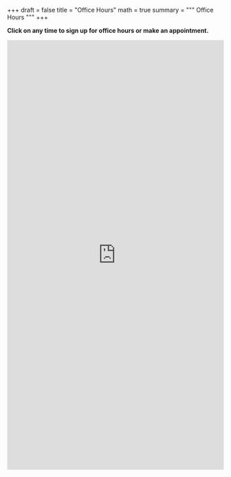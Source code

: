 +++
draft = false
title = "Office Hours"
math = true
summary = """
Office Hours
"""
+++


**Click on any time to  sign up for office hours or make an appointment.**

<iframe src="https://garciarios.youcanbook.me/?noframe=true&skipHeaderFooter=true" id="ycbmiframegarciarios" style="width:100%;height:1000px;border:0px;background-color:transparent;" frameborder="0" allowtransparency="true"></iframe><script>window.addEventListener && window.addEventListener("message", function(event){if (event.origin === "https://garciarios.youcanbook.me"){document.getElementById("ycbmiframegarciarios").style.height = event.data + "px";}}, false);</script>